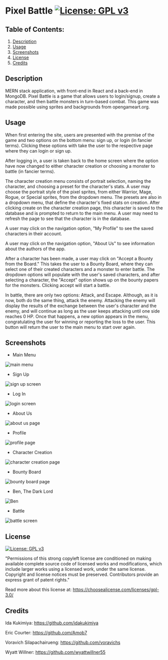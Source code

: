 
# Pixel Battle [![License: GPL v3](https://img.shields.io/badge/License-GPLv3-blue.svg)](https://www.gnu.org/licenses/gpl-3.0) 

  ## Table of Contents:
  1. [Description](#description)
  2. [Usage](#usage)
  3. [Screenshots](#screenshots)
  4. [License](#license)
  5. [Credits](#credits)

  ## Description 

  MERN stack application, with front-end in React and a back-end in MongoDB. Pixel Battle is a game that allows users to login/signup, create a character, and then battle monsters in turn-based combat. This game was made possible using sprites and backgrounds from opengameart.org.

  ## Usage 

  When first entering the site, users are presented with the premise of the game and two options on the bottom menu: sign up, or login (in fancier terms). Clicking these options with take the user to the respective page where they can login or sign up. 
  
  After logging in, a user is taken back to the home screen where the option have now changed to either character creation or choosing a monster to battle (in fancier terms).

  The character creation menu consists of portrait selection, naming the character, and choosing a preset for the character's stats. A user may choose the portrait style of the pixel sprites, from either Warrior, Mage, Rogue, or Special sprites, from the dropdown menu. The presets are also in a dropdown menu, that define the character's fixed stats on creation. After clicking create on the character creation page, this character is saved to the database and is prompted to return to the main menu. A user may need to refresh the page to see that the character is in the database. 

  A user may click on the navigation option, "My Profile" to see the saved characters in their account.

  A user may click on the navigation option, "About Us" to see information about the authors of the app.

  After a character has been made, a user may click on "Accept a Bounty from the Board." This takes the user to a Bounty Board, where they can select one of their created characters and a monster to enter battle. The dropdown options will populate with the user's saved characters, and after selecting a character, the "Accept" option shows up on the bounty papers for the monsters. Clicking accept will start a battle.

  In battle, there are only two options: Attack, and Escape. Although, as it is now, both do the same thing, attack the enemy. Attacking the enemy will display the results of the exchange between the user's character and the enemy, and will continue as long as the user keeps attacking until one side reaches 0 HP. Once that happens, a new option appears in the menu, congratulating the user for winning or reporting the loss to the user. This button will return the user to the main menu to start over again.

  ## Screenshots

  * Main Menu

![main menu](./client/src/images/screen1.PNG)

* Sign Up

![sign up screen](./client/src/images/screen2.PNG)

* Log In

![login screen](./client/src/images/screen3.PNG)

  * About Us

![about us page](./client/src/images/screen4.PNG)

* Profile 

![profile page](./client/src/images/screen5.PNG)

* Character Creation

![character creation page](./client/src/images/screen6.PNG)

  * Bounty Board

![bounty board page](./client/src/images/screen7.PNG)

* Ben, The Dark Lord

![Ben](./client/src/images/screen8.PNG)

* Battle 

![battle screen](./client/src/images/screen9.PNG)

  ## License 

[![License: GPL v3](https://img.shields.io/badge/License-GPLv3-blue.svg)](https://www.gnu.org/licenses/gpl-3.0) 

"Permissions of this strong copyleft license are conditioned on making available complete source code of licensed works and modifications, which include larger works using a licensed work, under the same license. Copyright and license notices must be preserved. Contributors provide an express grant of patent rights."

Read more about this license at: https://choosealicense.com/licenses/gpl-3.0/

 ## Credits

 Ida Kukimiya: https://github.com/idakukimiya

 Eric Courter: https://github.com/Amob7

 Voravich Silapachairueng: https://github.com/voravichs

 Wyatt Willner: https://github.com/wyattwillner55



